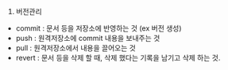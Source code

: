 1. 버전관리
  - commit : 문서 등을 저장소에 반영하는 것 (ex 버전 생성)
  - push : 원격저장소에 commit 내용을 보내주는 것
  - pull : 원격저장소에서 내용을 끌어오는 것
  - revert : 문서 등을 삭제 할 때, 삭제 했다는 기록을 남기고 삭제 하는 것.
